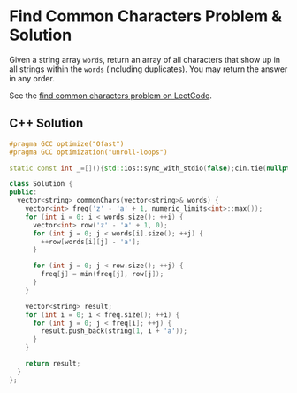 # Find Common Characters Problem & Solution

Given a string array `words`, return an array of all characters that show up in all strings within the `words` (including duplicates).
You may return the answer in any order.

See the [find common characters problem on LeetCode](https://leetcode.com/problems/find-common-characters).

## C++ Solution

```cpp
#pragma GCC optimize("Ofast")
#pragma GCC optimization("unroll-loops")

static const int _=[](){std::ios::sync_with_stdio(false);cin.tie(nullptr);cout.tie(nullptr);return 0;}();

class Solution {
public:
  vector<string> commonChars(vector<string>& words) {
    vector<int> freq('z' - 'a' + 1, numeric_limits<int>::max());
    for (int i = 0; i < words.size(); ++i) {
      vector<int> row('z' - 'a' + 1, 0);
      for (int j = 0; j < words[i].size(); ++j) {
        ++row[words[i][j] - 'a'];
      }

      for (int j = 0; j < row.size(); ++j) {
        freq[j] = min(freq[j], row[j]);
      }
    }

    vector<string> result;
    for (int i = 0; i < freq.size(); ++i) {
      for (int j = 0; j < freq[i]; ++j) {
        result.push_back(string(1, i + 'a'));
      }
    }

    return result;
  }
};
```
